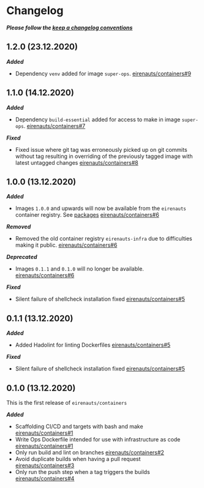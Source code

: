# Changelog

**_Please follow the [keep a changelog conventions](https://keepachangelog.com/en/1.0.0/)_**

## 1.2.0 (23.12.2020)

**_Added_**

- Dependency `venv` added for image `super-ops`. [eirenauts/containers#9]

[eirenauts/containers#9]: https://github.com/eirenauts/containers/pull/9

## 1.1.0 (14.12.2020)

**_Added_**

- Dependency `build-essential` added for access to make in image `super-ops`. [eirenauts/containers#7]

**_Fixed_**

- Fixed issue where git tag was erroneously picked up on git commits without tag resulting
  in overriding of the previously tagged image with latest untagged changes [eirenauts/containers#8]

[eirenauts/containers#7]: https://github.com/eirenauts/containers/pull/7
[eirenauts/containers#8]: https://github.com/eirenauts/containers/pull/8

## 1.0.0 (13.12.2020)

**_Added_**

- Images `1.0.0` and upwards will now be available from the `eirenauts` container
  registry. See [packages](https://github.com/orgs/eirenauts/packages/container/package/super-ops) [eirenauts/containers#6]

**_Removed_**

- Removed the old container registry `eirenauts-infra` due to difficulties making it
  public. [eirenauts/containers#6]

**_Deprecated_**

- Images `0.1.1` and `0.1.0` will no longer be available. [eirenauts/containers#6]

[eirenauts/containers#6]: https://github.com/eirenauts/containers/pull/6

**_Fixed_**

- Silent failure of shellcheck installation fixed [eirenauts/containers#5]

## 0.1.1 (13.12.2020)

**_Added_**

- Added Hadolint for linting Dockerfiles [eirenauts/containers#5]

[eirenauts/containers#5]: https://github.com/eirenauts/containers/pull/5

**_Fixed_**

- Silent failure of shellcheck installation fixed [eirenauts/containers#5]

[eirenauts/containers#5]: https://github.com/eirenauts/containers/pull/5

## 0.1.0 (13.12.2020)

This is the first release of `eirenauts/containers`

**_Added_**

- Scaffolding CI/CD and targets with bash and make [eirenauts/containers#1]
- Write Ops Dockerfile intended for use with infrastructure as code [eirenauts/containers#1]
- Only run build and lint on branches [eirenauts/containers#2]
- Avoid duplicate builds when having a pull request [eirenauts/containers#3]
- Only run the push step when a tag triggers the builds [eirenauts/containers#4]

[eirenauts/containers#1]: https://github.com/eirenauts/containers/pull/1
[eirenauts/containers#2]: https://github.com/eirenauts/containers/pull/2
[eirenauts/containers#3]: https://github.com/eirenauts/containers/pull/3
[eirenauts/containers#4]: https://github.com/eirenauts/containers/pull/4

